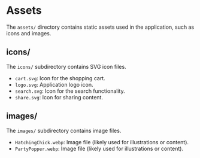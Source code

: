 # Assets

The `assets/` directory contains static assets used in the application, such as icons and images.

## icons/

The `icons/` subdirectory contains SVG icon files.

- `cart.svg`: Icon for the shopping cart.
- `logo.svg`: Application logo icon.
- `search.svg`: Icon for the search functionality.
- `share.svg`: Icon for sharing content.

## images/

The `images/` subdirectory contains image files.

- `HatchingChick.webp`: Image file (likely used for illustrations or content).
- `PartyPopper.webp`: Image file (likely used for illustrations or content).
